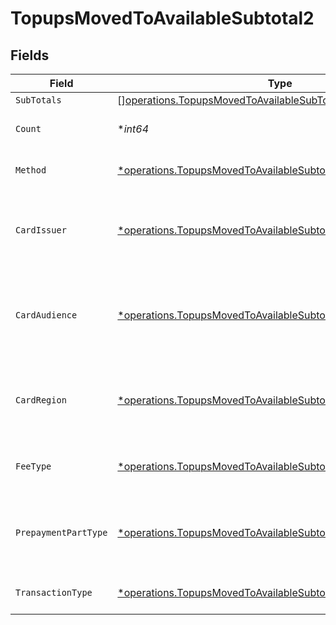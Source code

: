 # TopupsMovedToAvailableSubtotal2


## Fields

| Field                                                                                                                                         | Type                                                                                                                                          | Required                                                                                                                                      | Description                                                                                                                                   | Example                                                                                                                                       |
| --------------------------------------------------------------------------------------------------------------------------------------------- | --------------------------------------------------------------------------------------------------------------------------------------------- | --------------------------------------------------------------------------------------------------------------------------------------------- | --------------------------------------------------------------------------------------------------------------------------------------------- | --------------------------------------------------------------------------------------------------------------------------------------------- |
| `SubTotals`                                                                                                                                   | [][operations.TopupsMovedToAvailableSubTotal1](../../models/operations/topupsmovedtoavailablesubtotal1.md)                                    | :heavy_minus_sign:                                                                                                                            | N/A                                                                                                                                           |                                                                                                                                               |
| `Count`                                                                                                                                       | **int64*                                                                                                                                      | :heavy_minus_sign:                                                                                                                            | Number of transactions of this type                                                                                                           | 50                                                                                                                                            |
| `Method`                                                                                                                                      | [*operations.TopupsMovedToAvailableSubtotalMethod2](../../models/operations/topupsmovedtoavailablesubtotalmethod2.md)                         | :heavy_minus_sign:                                                                                                                            | Payment type of the transactions                                                                                                              | creditcard                                                                                                                                    |
| `CardIssuer`                                                                                                                                  | [*operations.TopupsMovedToAvailableSubtotalCardIssuer2](../../models/operations/topupsmovedtoavailablesubtotalcardissuer2.md)                 | :heavy_minus_sign:                                                                                                                            | In case of payments transactions with card, the card issuer will be available                                                                 | amex                                                                                                                                          |
| `CardAudience`                                                                                                                                | [*operations.TopupsMovedToAvailableSubtotalCardAudience2](../../models/operations/topupsmovedtoavailablesubtotalcardaudience2.md)             | :heavy_minus_sign:                                                                                                                            | In case of payments trnsactions with card, the card audience will be available.                                                               | other                                                                                                                                         |
| `CardRegion`                                                                                                                                  | [*operations.TopupsMovedToAvailableSubtotalCardRegion2](../../models/operations/topupsmovedtoavailablesubtotalcardregion2.md)                 | :heavy_minus_sign:                                                                                                                            | In case of payments transactions with card, the card region will be available.                                                                | domestic                                                                                                                                      |
| `FeeType`                                                                                                                                     | [*operations.TopupsMovedToAvailableSubtotalFeeType2](../../models/operations/topupsmovedtoavailablesubtotalfeetype2.md)                       | :heavy_minus_sign:                                                                                                                            | Present when the transaction represents a fee.                                                                                                | payment-fee                                                                                                                                   |
| `PrepaymentPartType`                                                                                                                          | [*operations.TopupsMovedToAvailableSubtotalPrepaymentPartType2](../../models/operations/topupsmovedtoavailablesubtotalprepaymentparttype2.md) | :heavy_minus_sign:                                                                                                                            | Prepayment part: fee itself, reimbursement, discount, VAT or rounding compensation.                                                           | fee                                                                                                                                           |
| `TransactionType`                                                                                                                             | [*operations.TopupsMovedToAvailableSubtotalTransactionType2](../../models/operations/topupsmovedtoavailablesubtotaltransactiontype2.md)       | :heavy_minus_sign:                                                                                                                            | Represents the transaction type                                                                                                               | payment                                                                                                                                       |